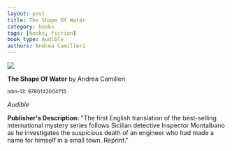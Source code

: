 ```yaml
---
layout: post
title: The Shape Of Water
category: books
tags: [books, fiction]
book_type: Audible
authors: Andrea Camilleri
---
```

<img src="https://i.gr-assets.com/images/S/compressed.photo.goodreads.com/books/1386924101l/163166.jpg"/>

**The Shape Of Water** by Andrea Camilleri

<sup>isbn-13: 9780142004715</sup>

*Audible*

**Publisher's Description:**
"The first English translation of the best-selling international mystery
series follows Sicilian detective Inspector Montalbano as he investigates
the suspicious death of an engineer who had made a name for himself in a
small town. Reprint."
